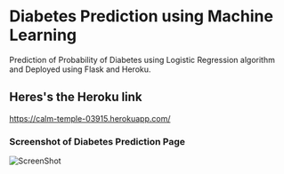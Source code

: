 # Diabetes Prediction using Machine Learning
Prediction of Probability of Diabetes using Logistic Regression algorithm and Deployed using Flask and Heroku.
## Heres's the Heroku link
https://calm-temple-03915.herokuapp.com/
### Screenshot of Diabetes Prediction Page
![ScreenShot](https://res.cloudinary.com/kemmie/image/upload/v1585215977/homepage_gpo2p7.jpg)
